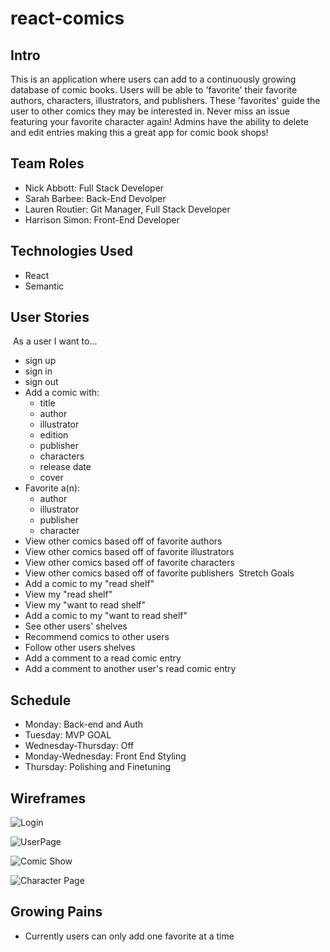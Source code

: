 # react-comics

## Intro
This is an application where users can add to a continuously growing database of comic books. Users will be able to 'favorite' their favorite authors, characters, illustrators, and publishers. These 'favorites' guide the user to other comics they may be interested in. Never miss an issue featuring your favorite character again! 
Admins have the ability to delete and edit entries making this a great app for comic book shops!

## Team Roles
  - Nick Abbott: Full Stack Developer
  - Sarah Barbee: Back-End Devolper
  - Lauren Routier: Git Manager, Full Stack Developer
  - Harrison Simon: Front-End Developer

## Technologies Used
  - React
  - Semantic

## User Stories
​
As a user I want to...
​
-   sign up
-   sign in
-   sign out
-   Add a comic with:
    -   title
    -   author
    -   illustrator
    -   edition
    -   publisher
    -   characters
    -   release date
    -   cover
-   Favorite a(n):
    -   author
    -   illustrator
    -   publisher
    -   character
-   View other comics based off of favorite authors
-   View other comics based off of favorite illustrators
-   View other comics based off of favorite characters
-   View other comics based off of favorite publishers
​
Stretch Goals
​
-   Add a comic to my "read shelf"
-   View my "read shelf"
-   View my "want to read shelf"
-   Add a comic to my "want to read shelf"
-   See other users' shelves
-   Recommend comics to other users
-   Follow other users shelves
-   Add a comment to a read comic entry
-   Add a comment to another user's read comic entry

## Schedule

- Monday: Back-end and Auth
- Tuesday: MVP GOAL
- Wednesday-Thursday: Off
- Monday-Wednesday: Front End Styling
- Thursday: Polishing and Finetuning

## Wireframes

![Login](https://user-images.githubusercontent.com/112446901/202876297-76cf25b8-f636-4313-acbc-312e55b55675.png)

![UserPage](https://user-images.githubusercontent.com/112446901/202876401-4f166897-2c91-4b9c-9f17-4da6f25a2799.png)

![Comic Show](https://user-images.githubusercontent.com/112446901/202876306-a95bd39f-229c-43db-9ed3-1806820bc715.png)

![Character Page](https://user-images.githubusercontent.com/112446901/202876308-7ea23ce4-bdb6-4b8c-9f41-260e16b1b145.png)

## Growing Pains

- Currently users can only add one favorite at a time
